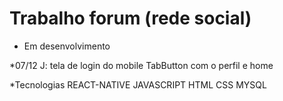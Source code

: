 # Trabalho forum (rede social)

* Em desenvolvimento

*07/12
J:
tela de login do mobile
TabButton com o perfil e home

*Tecnologias
REACT-NATIVE
JAVASCRIPT
HTML
CSS
MYSQL